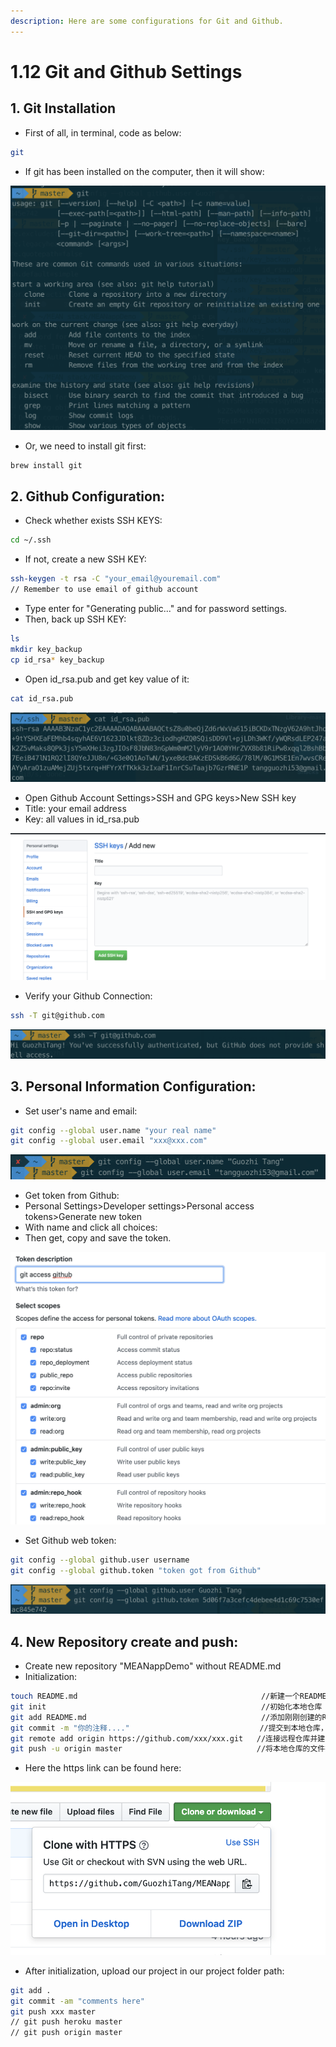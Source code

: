 ```yaml
---
description: Here are some configurations for Git and Github.
---
```


# 1.12 Git and Github Settings

## 1. Git Installation

* First of all, in terminal, code as below:

```bash
git
```

* If git has been installed on the computer, then it will show:

![](../.gitbook/assets/image%20%288%29.png)

* Or, we need to install git first:

```bash
brew install git
```

## 2. Github Configuration:

* Check whether exists SSH KEYS:

```bash
cd ~/.ssh
```

* If not, create a new SSH KEY:

```bash
ssh-keygen -t rsa -C "your_email@youremail.com"
// Remember to use email of github account
```

* Type enter for "Generating public..." and for password settings.
* Then, back up SSH KEY:

```bash
ls
mkdir key_backup
cp id_rsa* key_backup
```

* Open id\_rsa.pub and get key value of it:

```bash
cat id_rsa.pub
```



![](../.gitbook/assets/image%20%285%29.png)

* Open Github Account Settings&gt;SSH and GPG keys&gt;New SSH key
* Title: your email address
* Key: all values in id\_rsa.pub

![](../.gitbook/assets/image%20%2839%29.png)

* Verify your Github Connection:

```bash
ssh -T git@github.com
```

![](../.gitbook/assets/image%20%2833%29.png)

## 3. Personal Information Configuration:

* Set user's name and email:

```bash
git config --global user.name "your real name"
git config --global user.email "xxx@xxx.com"
```

![](../.gitbook/assets/image%20%2849%29.png)

* Get token from Github:
* Personal Settings&gt;Developer settings&gt;Personal access tokens&gt;Generate new token
* With name and click all choices:
* Then get, copy and save the token.

![](../.gitbook/assets/image%20%2825%29.png)

* Set Github web token:

```bash
git config --global github.user username
git config --global github.token "token got from Github"
```

![](../.gitbook/assets/image%20%2840%29.png)

## 4. New Repository create and push:

* Create new repository "MEANappDemo" without README.md
* Initialization:

```bash
touch README.md                                         //新建一个README文档，若上一步勾选了创建README.md，提交时导致冲突
git init                                                //初始化本地仓库
git add README.md                                       //添加刚刚创建的README文档
git commit -m "你的注释...."                             //提交到本地仓库，并写一些注释
git remote add origin https://github.com/xxx/xxx.git   //连接远程仓库并建了一个名叫：origin的别名，当然可以为其他名字，但是origin一看就知道是别名，youname记得替换成你的用户名
git push -u origin master                              //将本地仓库的文件提交到别名为origin的地址的master分支下，-u为第一次提交，需要创建master分支，下次就不需要了
```

* Here the https link can be found here:

![](../.gitbook/assets/image%20%282%29.png)

* After initialization, upload our project in our project folder path:

```bash
git add .
git commit -am "comments here"
git push xxx master
// git push heroku master
// git push origin master
```



